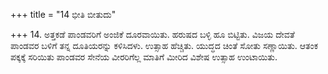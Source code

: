 +++
title = "14 ಭೀತಿ ಬೀತುದು"

+++
14. ಅತ್ತಕಡೆ ಪಾಂಡವರಿಗೆ ಅಂಜಿಕೆ ದೂರವಾಯಿತು. ಹರುಷದ ಬಳ್ಳಿ ಹೂ ಬಿಟ್ಟಿತು. ವಿಜಯ ದೇವತೆ ಪಾಂಡವರ ಬಳಿಗೆ ತನ್ನ ದೂತಿಯರನ್ನು ಕಳಿಸಿದಳು. ಉತ್ಸಾಹ ಹೆಚ್ಚಿತು. ಯುದ್ಧದ ಚಿಂತೆ ಸೋತು ಸಣ್ಣಾಯಿತು. ಆತಂಕ ಪಕ್ಕಕ್ಕೆ ಸರಿಯಿತು ಪಾಂಡವರ ಸೇನೆಯ ವೀರರಿಗೆಲ್ಲ ಮಾತಿಗೆ ಮೀರಿದ ವಿಶೇಷ ಉತ್ಸಾಹ ಉಂಟಾಯಿತು.
